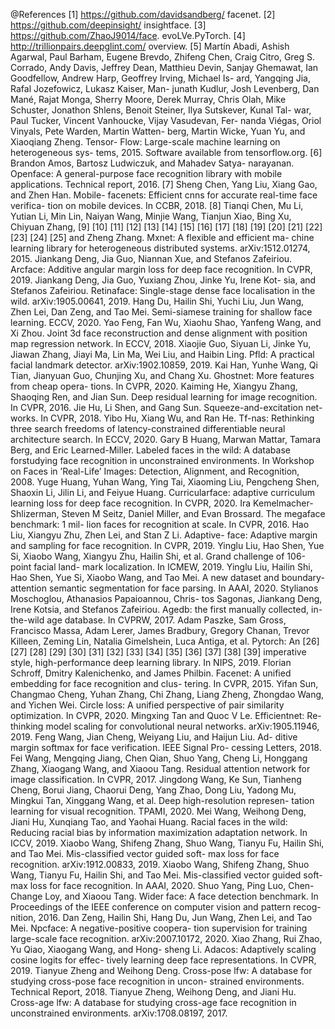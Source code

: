 @References
[1] https://github.com/davidsandberg/
facenet.
[2] https://github.com/deepinsight/
insightface.
[3] https://github.com/ZhaoJ9014/face.
evoLVe.PyTorch.
[4] http://trillionpairs.deepglint.com/
overview.
[5] Martı́n Abadi, Ashish Agarwal, Paul Barham, Eugene
Brevdo, Zhifeng Chen, Craig Citro, Greg S. Corrado, Andy
Davis, Jeffrey Dean, Matthieu Devin, Sanjay Ghemawat,
Ian Goodfellow, Andrew Harp, Geoffrey Irving, Michael Is-
ard, Yangqing Jia, Rafal Jozefowicz, Lukasz Kaiser, Man-
junath Kudlur, Josh Levenberg, Dan Mané, Rajat Monga,
Sherry Moore, Derek Murray, Chris Olah, Mike Schuster,
Jonathon Shlens, Benoit Steiner, Ilya Sutskever, Kunal Tal-
war, Paul Tucker, Vincent Vanhoucke, Vijay Vasudevan, Fer-
nanda Viégas, Oriol Vinyals, Pete Warden, Martin Watten-
berg, Martin Wicke, Yuan Yu, and Xiaoqiang Zheng. Tensor-
Flow: Large-scale machine learning on heterogeneous sys-
tems, 2015. Software available from tensorflow.org.
[6] Brandon Amos, Bartosz Ludwiczuk, and Mahadev Satya-
narayanan. Openface: A general-purpose face recognition
library with mobile applications. Technical report, 2016.
[7] Sheng Chen, Yang Liu, Xiang Gao, and Zhen Han. Mobile-
facenets: Efficient cnns for accurate real-time face verifica-
tion on mobile devices. In CCBR, 2018.
[8] Tianqi Chen, Mu Li, Yutian Li, Min Lin, Naiyan Wang,
Minjie Wang, Tianjun Xiao, Bing Xu, Chiyuan Zhang,
[9]
[10]
[11]
[12]
[13]
[14]
[15]
[16]
[17]
[18]
[19]
[20]
[21]
[22]
[23]
[24]
[25]
and Zheng Zhang. Mxnet: A flexible and efficient ma-
chine learning library for heterogeneous distributed systems.
arXiv:1512.01274, 2015.
Jiankang Deng, Jia Guo, Niannan Xue, and Stefanos
Zafeiriou. Arcface: Additive angular margin loss for deep
face recognition. In CVPR, 2019.
Jiankang Deng, Jia Guo, Yuxiang Zhou, Jinke Yu, Irene Kot-
sia, and Stefanos Zafeiriou. Retinaface: Single-stage dense
face localisation in the wild. arXiv:1905.00641, 2019.
Hang Du, Hailin Shi, Yuchi Liu, Jun Wang, Zhen Lei, Dan
Zeng, and Tao Mei. Semi-siamese training for shallow face
learning. ECCV, 2020.
Yao Feng, Fan Wu, Xiaohu Shao, Yanfeng Wang, and Xi
Zhou. Joint 3d face reconstruction and dense alignment with
position map regression network. In ECCV, 2018.
Xiaojie Guo, Siyuan Li, Jinke Yu, Jiawan Zhang, Jiayi Ma,
Lin Ma, Wei Liu, and Haibin Ling. Pfld: A practical facial
landmark detector. arXiv:1902.10859, 2019.
Kai Han, Yunhe Wang, Qi Tian, Jianyuan Guo, Chunjing Xu,
and Chang Xu. Ghostnet: More features from cheap opera-
tions. In CVPR, 2020.
Kaiming He, Xiangyu Zhang, Shaoqing Ren, and Jian Sun.
Deep residual learning for image recognition. In CVPR,
2016.
Jie Hu, Li Shen, and Gang Sun. Squeeze-and-excitation net-
works. In CVPR, 2018.
Yibo Hu, Xiang Wu, and Ran He. Tf-nas: Rethinking three
search freedoms of latency-constrained differentiable neural
architecture search. In ECCV, 2020.
Gary B Huang, Marwan Mattar, Tamara Berg, and Eric
Learned-Miller. Labeled faces in the wild: A database
forstudying face recognition in unconstrained environments.
In Workshop on Faces in ’Real-Life’ Images: Detection,
Alignment, and Recognition, 2008.
Yuge Huang, Yuhan Wang, Ying Tai, Xiaoming Liu,
Pengcheng Shen, Shaoxin Li, Jilin Li, and Feiyue Huang.
Curricularface: adaptive curriculum learning loss for deep
face recognition. In CVPR, 2020.
Ira Kemelmacher-Shlizerman, Steven M Seitz, Daniel
Miller, and Evan Brossard. The megaface benchmark: 1 mil-
lion faces for recognition at scale. In CVPR, 2016.
Hao Liu, Xiangyu Zhu, Zhen Lei, and Stan Z Li. Adaptive-
face: Adaptive margin and sampling for face recognition. In
CVPR, 2019.
Yinglu Liu, Hao Shen, Yue Si, Xiaobo Wang, Xiangyu Zhu,
Hailin Shi, et al. Grand challenge of 106-point facial land-
mark localization. In ICMEW, 2019.
Yinglu Liu, Hailin Shi, Hao Shen, Yue Si, Xiaobo Wang, and
Tao Mei. A new dataset and boundary-attention semantic
segmentation for face parsing. In AAAI, 2020.
Stylianos Moschoglou, Athanasios Papaioannou, Chris-
tos Sagonas, Jiankang Deng, Irene Kotsia, and Stefanos
Zafeiriou. Agedb: the first manually collected, in-the-wild
age database. In CVPRW, 2017.
Adam Paszke, Sam Gross, Francisco Massa, Adam Lerer,
James Bradbury, Gregory Chanan, Trevor Killeen, Zeming
Lin, Natalia Gimelshein, Luca Antiga, et al. Pytorch: An
[26]
[27]
[28]
[29]
[30]
[31]
[32]
[33]
[34]
[35]
[36]
[37]
[38]
[39]
imperative style, high-performance deep learning library. In
NIPS, 2019.
Florian Schroff, Dmitry Kalenichenko, and James Philbin.
Facenet: A unified embedding for face recognition and clus-
tering. In CVPR, 2015.
Yifan Sun, Changmao Cheng, Yuhan Zhang, Chi Zhang,
Liang Zheng, Zhongdao Wang, and Yichen Wei. Circle
loss: A unified perspective of pair similarity optimization.
In CVPR, 2020.
Mingxing Tan and Quoc V Le.
Efficientnet: Re-
thinking model scaling for convolutional neural networks.
arXiv:1905.11946, 2019.
Feng Wang, Jian Cheng, Weiyang Liu, and Haijun Liu. Ad-
ditive margin softmax for face verification. IEEE Signal Pro-
cessing Letters, 2018.
Fei Wang, Mengqing Jiang, Chen Qian, Shuo Yang, Cheng
Li, Honggang Zhang, Xiaogang Wang, and Xiaoou Tang.
Residual attention network for image classification. In
CVPR, 2017.
Jingdong Wang, Ke Sun, Tianheng Cheng, Borui Jiang,
Chaorui Deng, Yang Zhao, Dong Liu, Yadong Mu, Mingkui
Tan, Xinggang Wang, et al. Deep high-resolution represen-
tation learning for visual recognition. TPAMI, 2020.
Mei Wang, Weihong Deng, Jiani Hu, Xunqiang Tao, and
Yaohai Huang. Racial faces in the wild: Reducing racial bias
by information maximization adaptation network. In ICCV,
2019.
Xiaobo Wang, Shifeng Zhang, Shuo Wang, Tianyu Fu,
Hailin Shi, and Tao Mei. Mis-classified vector guided soft-
max loss for face recognition. arXiv:1912.00833, 2019.
Xiaobo Wang, Shifeng Zhang, Shuo Wang, Tianyu Fu,
Hailin Shi, and Tao Mei. Mis-classified vector guided soft-
max loss for face recognition. In AAAI, 2020.
Shuo Yang, Ping Luo, Chen-Change Loy, and Xiaoou Tang.
Wider face: A face detection benchmark. In Proceedings of
the IEEE conference on computer vision and pattern recog-
nition, 2016.
Dan Zeng, Hailin Shi, Hang Du, Jun Wang, Zhen Lei,
and Tao Mei. Npcface: A negative-positive coopera-
tion supervision for training large-scale face recognition.
arXiv:2007.10172, 2020.
Xiao Zhang, Rui Zhao, Yu Qiao, Xiaogang Wang, and Hong-
sheng Li. Adacos: Adaptively scaling cosine logits for effec-
tively learning deep face representations. In CVPR, 2019.
Tianyue Zheng and Weihong Deng. Cross-pose lfw: A
database for studying cross-pose face recognition in uncon-
strained environments. Technical Report, 2018.
Tianyue Zheng, Weihong Deng, and Jiani Hu. Cross-age
lfw: A database for studying cross-age face recognition in
unconstrained environments. arXiv:1708.08197, 2017.
